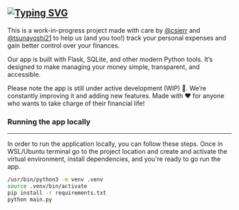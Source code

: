 [![Typing SVG](https://readme-typing-svg.herokuapp.com?font=Fira+Code&weight=500&pause=1000&color=F7F7F7&vCenter=true&width=474&lines=Welcome+to+our+Expenses+App!%F0%9F%98%89%F0%9F%92%B8)](https://git.io/typing-svg)
---

This is a work-in-progress project made with care by [@csierr](https://github.com/csierr) and [@tsunayoshi21](https://github.com/tsunayoshi21) to help us (and you too!) track your personal expenses and gain better control over your finances.

Our app is built with Flask, SQLite, and other modern Python tools. It’s designed to make managing your money simple, transparent, and accessible.

Please note the app is still under active development (WIP) 🚧. We’re constantly improving it and adding new features. Made with ❤️ for anyone who wants to take charge of their financial life!

### Running the app locally
---

In order to run the application locally, you can follow these steps. Once in WSL/Ubuntu terminal go to the project location and create and activate the virtual environment, install dependencies, and you're ready to go run the app.

```bash
/usr/bin/python3 -m venv .venv
source .venv/bin/activate
pip install -r requirements.txt
python main.py
```